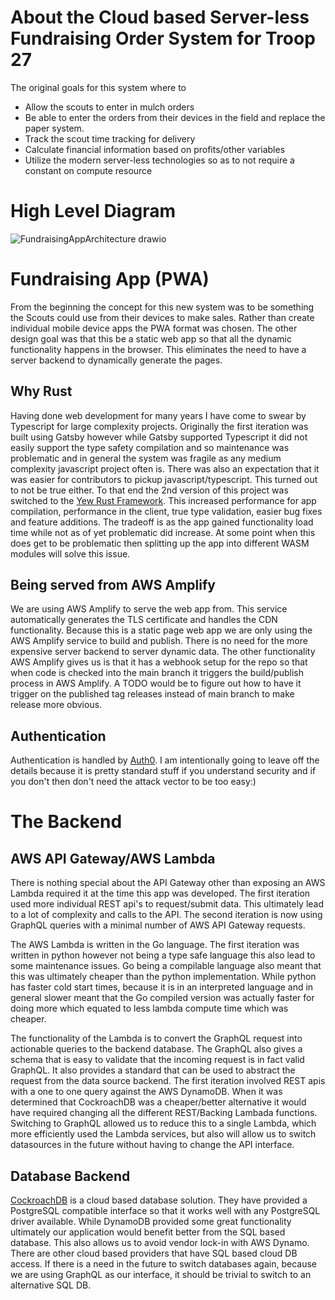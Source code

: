 # About the Cloud based Server-less Fundraising Order System for Troop 27
The original goals for this system where to
* Allow the scouts to enter in mulch orders
* Be able to enter the orders from their devices in the field and replace the paper system.
* Track the scout time tracking for delivery
* Calculate financial information based on profits/other variables
* Utilize the modern server-less technologies so as to not require a constant on compute resource

# High Level Diagram

![FundraisingAppArchitecture drawio](https://user-images.githubusercontent.com/349492/177050223-5e865ffa-2360-41b6-808c-0bf00e1d4876.svg)

# Fundraising App (PWA)

From the beginning the concept for this new system was to be something the Scouts could use from their devices to make sales.  Rather than create individual mobile device apps the PWA format was chosen. The other design goal was that this be a static web app so that all the dynamic functionality happens in the browser.  This eliminates the need to have a server backend to dynamically generate the pages.

## Why Rust
Having done web development for many years I have come to swear by Typescript for large complexity projects.  Originally the first iteration was built using Gatsby however while Gatsby supported Typescript it did not easily support the type safety compilation and so maintenance was problematic and in general the system was fragile as any medium complexity javascript project often is.  There was also an expectation that it was easier for contributors to pickup javascript/typescript.  This turned out to not be true either.  To that end the 2nd version of this project was switched to the [Yew Rust Framework](https://yew.rs/).  This increased performance for app compilation, performance in the client, true type validation, easier bug fixes and feature additions.  The tradeoff is as the app gained functionality load time while not as of yet problematic did increase.  At some point when this does get to be problematic then splitting up the app into different WASM modules will solve this issue.

## Being served from AWS Amplify
We are using AWS Amplify to serve the web app from.  This service automatically generates the TLS certificate and handles the CDN functionality.  Because this is a static page web app we are only using the AWS Amplify service to build and publish.  There is no need for the more expensive server backend to server dynamic data.  The other functionality AWS Amplify gives us is that it has a webhook setup for the repo so that when code is checked into the main branch it triggers the build/publish process in AWS Amplify.  A TODO would be to figure out how to have it trigger on the published tag releases instead of main branch to make release more obvious.

## Authentication
Authentication is handled by [Auth0](https://auth0.com/).  I am intentionally going to leave off the details because it is pretty standard stuff if you understand security and if you don't then don't need the attack vector to be too easy:)

# The Backend
## AWS API Gateway/AWS Lambda

There is nothing special about the API Gateway other than exposing an AWS Lambda required it at the time this app was developed.  The first iteration used more individual REST api's to request/submit data.  This ultimately lead to a lot of complexity and calls to the API.  The second iteration is now using GraphQL queries with a minimal number of AWS API Gateway requests.

The AWS Lambda is written in the Go language.  The first iteration was written in python however not being a type safe language this also lead to some maintenance issues.  Go being a compilable language also meant that this was ultimately cheaper than the python implementation.   While python has faster cold start times, because it is in an interpreted language and in general slower meant that the Go compiled version was actually faster for doing more which equated to less lambda compute time which was cheaper. 

The functionality of the Lambda is to convert the GraphQL request into actionable queries to the backend database.  The GraphQL also gives a schema that is easy to validate that the incoming request is in fact valid GraphQL.  It also provides a standard that can be used to abstract the request from the data source backend.  The first iteration involved REST apis with a one to one query against the AWS DynamoDB.  When it was determined that CockroachDB was a cheaper/better alternative it would have required changing all the different REST/Backing Lambada functions.  Switching to GraphQL allowed us to reduce this to a single Lambda, which more efficiently used the Lambda services, but also will allow us to switch datasources in the future without having to change the API interface.

## Database Backend
[CockroachDB](https://www.cockroachlabs.com/) is a cloud based database solution.  They have provided a PostgreSQL compatible interface so that it works well with any PostgreSQL driver available.  While DynamoDB provided some great functionality ultimately our application would benefit better from the SQL based database.  This also allows us to avoid vendor lock-in with AWS Dynamo.  There are other cloud based providers that have SQL based cloud DB access. If there is a need in the future to switch databases again, because we are using GraphQL as our interface, it should be trivial to switch to an alternative SQL DB.


